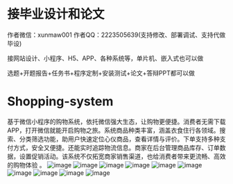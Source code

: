 # 接毕业设计和论文
作者微信：xunmaw001  作者QQ：2223505639(支持修改、部署调试、支持代做毕设)

接网站设计、小程序、H5、APP、各种系统等，单片机、嵌入式也可以做

选题+开题报告+任务书+程序定制+安装测试+论文+答辩PPT都可以做
# Shopping-system
基于微信小程序的购物系统，依托微信强大生态，让购物更便捷。消费者无需下载APP，打开微信就能开启购物之旅。系统商品种类丰富，涵盖衣食住行各领域。搜索、分类筛选功能，助用户快速定位心仪商品，查看详情与评价。下单支持多种支付方式，安全又便捷。还能实时追踪物流信息。商家在后台管理商品库存、订单数据，设置促销活动。该系统不仅拓宽商家销售渠道，也给消费者带来更流畅、高效的购物体验 。
![image](https://github.com/user-attachments/assets/d23a125f-afe8-45e6-9ca5-40b5e0360eb2)
![image](https://github.com/user-attachments/assets/21f9fbbd-916c-4630-87ff-6187818e22a6)
![image](https://github.com/user-attachments/assets/e3d91b9a-199d-4367-a086-3973b40e6d9e)
![image](https://github.com/user-attachments/assets/07fc2d7a-3da4-4966-97f4-e4d734b69c9a)
![image](https://github.com/user-attachments/assets/38c5b7fc-2346-4622-b66d-4d810c5e3517)
![image](https://github.com/user-attachments/assets/a4601642-4fa6-4cea-bdfe-e4f406b4ec10)
![image](https://github.com/user-attachments/assets/6460efa4-dee4-49ab-9f10-9dbbf6d98ac5)
![image](https://github.com/user-attachments/assets/537d8ee5-975f-46ce-a4c6-fd4d5c510870)
![image](https://github.com/user-attachments/assets/f0f4d0af-91f7-43c0-9695-55e8fd6b75d3)
![image](https://github.com/user-attachments/assets/e670b677-2bf2-4036-a2e7-e70864ec95a4)
